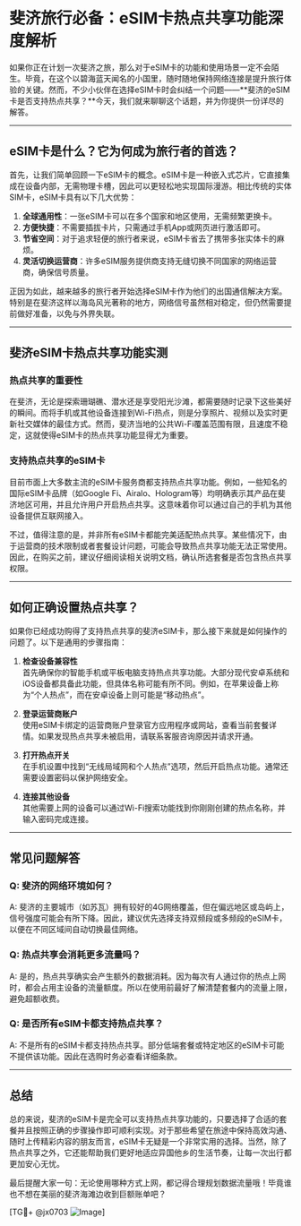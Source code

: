 # 斐济旅行必备：eSIM卡热点共享功能深度解析

如果你正在计划一次斐济之旅，那么对于eSIM卡的功能和使用场景一定不会陌生。毕竟，在这个以碧海蓝天闻名的小国里，随时随地保持网络连接是提升旅行体验的关键。然而，不少小伙伴在选择eSIM卡时会纠结一个问题——**斐济的eSIM卡是否支持热点共享？**今天，我们就来聊聊这个话题，并为你提供一份详尽的解答。

---

## eSIM卡是什么？它为何成为旅行者的首选？

首先，让我们简单回顾一下eSIM卡的概念。eSIM卡是一种嵌入式芯片，它直接集成在设备内部，无需物理卡槽，因此可以更轻松地实现国际漫游。相比传统的实体SIM卡，eSIM卡具有以下几大优势：

1. **全球通用性**：一张eSIM卡可以在多个国家和地区使用，无需频繁更换卡。
2. **方便快捷**：不需要插拔卡片，只需通过手机App或网页进行激活即可。
3. **节省空间**：对于追求轻便的旅行者来说，eSIM卡省去了携带多张实体卡的麻烦。
4. **灵活切换运营商**：许多eSIM服务提供商支持无缝切换不同国家的网络运营商，确保信号质量。

正因为如此，越来越多的旅行者开始选择eSIM卡作为他们的出国通信解决方案。特别是在斐济这样以海岛风光著称的地方，网络信号虽然相对稳定，但仍然需要提前做好准备，以免与外界失联。

---

## 斐济eSIM卡热点共享功能实测

### 热点共享的重要性
在斐济，无论是探索珊瑚礁、潜水还是享受阳光沙滩，都需要随时记录下这些美好的瞬间。而将手机或其他设备连接到Wi-Fi热点，则是分享照片、视频以及实时更新社交媒体的最佳方式。然而，斐济当地的公共Wi-Fi覆盖范围有限，且速度不稳定，这就使得eSIM卡的热点共享功能显得尤为重要。

### 支持热点共享的eSIM卡
目前市面上大多数主流的eSIM卡服务商都支持热点共享功能。例如，一些知名的国际eSIM卡品牌（如Google Fi、Airalo、Hologram等）均明确表示其产品在斐济地区可用，并且允许用户开启热点共享。这意味着你可以通过自己的手机为其他设备提供互联网接入。

不过，值得注意的是，并非所有eSIM卡都能完美适配热点共享。某些情况下，由于运营商的技术限制或者套餐设计问题，可能会导致热点共享功能无法正常使用。因此，在购买之前，建议仔细阅读相关说明文档，确认所选套餐是否包含热点共享权限。

---

## 如何正确设置热点共享？

如果你已经成功购得了支持热点共享的斐济eSIM卡，那么接下来就是如何操作的问题了。以下是通用的步骤指南：

1. **检查设备兼容性**  
   首先确保你的智能手机或平板电脑支持热点共享功能。大部分现代安卓系统和iOS设备都具备此功能，但具体名称可能有所不同。例如，在苹果设备上称为“个人热点”，而在安卓设备上则可能是“移动热点”。

2. **登录运营商账户**  
   使用eSIM卡绑定的运营商账户登录官方应用程序或网站，查看当前套餐详情。如果发现热点共享未被启用，请联系客服咨询原因并请求开通。

3. **打开热点开关**  
   在手机设置中找到“无线局域网和个人热点”选项，然后开启热点功能。通常还需要设置密码以保护网络安全。

4. **连接其他设备**  
   其他需要上网的设备可以通过Wi-Fi搜索功能找到你刚刚创建的热点名称，并输入密码完成连接。

---

## 常见问题解答

### Q: 斐济的网络环境如何？
A: 斐济的主要城市（如苏瓦）拥有较好的4G网络覆盖，但在偏远地区或岛屿上，信号强度可能会有所下降。因此，建议优先选择支持双频段或多频段的eSIM卡，以便在不同区域间自动切换最佳网络。

### Q: 热点共享会消耗更多流量吗？
A: 是的，热点共享确实会产生额外的数据消耗。因为每次有人通过你的热点上网时，都会占用主设备的流量额度。所以在使用前最好了解清楚套餐内的流量上限，避免超额收费。

### Q: 是否所有eSIM卡都支持热点共享？
A: 不是所有的eSIM卡都支持热点共享。部分低端套餐或特定地区的eSIM卡可能不提供该功能。因此在选购时务必查看详细条款。

---

## 总结

总的来说，斐济的eSIM卡是完全可以支持热点共享功能的，只要选择了合适的套餐并且按照正确的步骤操作即可顺利实现。对于那些希望在旅途中保持高效沟通、随时上传精彩内容的朋友而言，eSIM卡无疑是一个非常实用的选择。当然，除了热点共享之外，它还能帮助我们更好地适应异国他乡的生活节奏，让每一次出行都更加安心无忧。

最后提醒大家一句：无论使用哪种方式上网，都记得合理规划数据流量哦！毕竟谁也不想在美丽的斐济海滩边收到巨额账单吧？

[TG💪+ @jx0703 ![Image](https://github.com/user-attachments/assets/dbca1d08-cadb-493c-b0ec-ad6f7a83f270)]